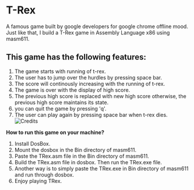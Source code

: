 # T-Rex
A famous game built by google developers for google chrome offline mood. Just like that, I build a T-Rex game in Assembly Language x86 using masm611.

## This game has the following features:
1) The game starts with running of t-rex.
2) The user has to jump over the hurdles by pressing space bar.
3) The score will continously increasing with the running of t-rex.
4) The game is over with the display of high score.
5) The previous high score is replaced with new high score otherwise, the previous high score maintains its state.
6) you can quit the game by pressing 'q'.
7) The user can play again by pressing space bar when t-rex dies.
![Credits](/T-Rex/Image_1.png)

**How to run this game on your machine?**
1. Install DosBox.
2. Mount the dosbox in the Bin directory of masm611.
3. Paste the TRex.asm file in the Bin directory of masm611. 
3. Build the TRex.asm file in dosbox. Then run the TRex.exe file.
4. Another way is to simply paste the TRex.exe in Bin directory of masm611 and run through dosbox.
5. Enjoy playing TRex.
